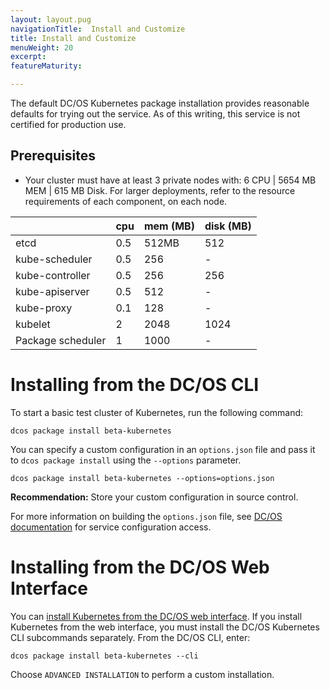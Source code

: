 ```yaml
---
layout: layout.pug
navigationTitle:  Install and Customize
title: Install and Customize
menuWeight: 20
excerpt:
featureMaturity:

---
```


<!-- This source repo for this topic is https://github.com/mesosphere/dcos-kubernetes -->


The default DC/OS Kubernetes package installation provides reasonable defaults for trying out the service.
As of this writing, this service is not certified for production use.

## Prerequisites

- Your cluster must have at least 3 private nodes with: 6 CPU | 5654 MB MEM | 615 MB Disk.  For larger deployments, refer to the resource requirements of each component, on each node.

|                   | cpu   | mem (MB) | disk (MB) |
| ----------------- | ----- | -------- | --------- |
| etcd              | 0.5   | 512MB    | 512       |
| kube-scheduler    | 0.5   | 256      | -         |
| kube-controller   | 0.5   | 256      | 256       |
| kube-apiserver    | 0.5   | 512      | -         |
| kube-proxy        | 0.1   | 128      | -         |
| kubelet           | 2     | 2048     | 1024      |
| Package scheduler | 1     | 1000     | -         |

# Installing from the DC/OS CLI

To start a basic test cluster of Kubernetes, run the following command:

```shell
dcos package install beta-kubernetes
```

You can specify a custom configuration in an `options.json` file and pass it to `dcos package install` using the `--options` parameter.

```shell
dcos package install beta-kubernetes --options=options.json
```

**Recommendation:** Store your custom configuration in source control.

For more information on building the `options.json` file, see [DC/OS documentation](/1.10/deploying-services/config-universe-service/) for service configuration access.

# Installing from the DC/OS Web Interface

You can [install Kubernetes from the DC/OS web interface](/latest/usage/managing-services/install/). If you install Kubernetes from the web interface, you must install the DC/OS Kubernetes CLI subcommands separately.
From the DC/OS CLI, enter:

```shell
dcos package install beta-kubernetes --cli
```

Choose `ADVANCED INSTALLATION` to perform a custom installation.
